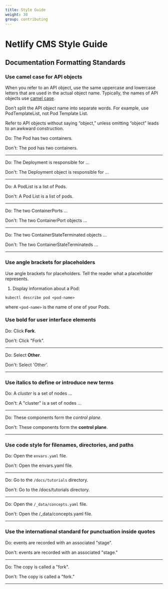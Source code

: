 ```yaml
---
title: Style Guide
weight: 30
group: contributing
---
```


# Netlify CMS Style Guide

## Documentation Formatting Standards

### Use camel case for API objects

When you refer to an API object, use the same uppercase and lowercase letters that are used in the actual object name. Typically, the names of API objects use [camel case](https://en.wikipedia.org/wiki/Camel_case).

Don’t split the API object name into separate words. For example, use PodTemplateList, not Pod Template List.

Refer to API objects without saying “object,” unless omitting “object” leads to an awkward construction.

Do: The Pod has two containers.

Don't: The pod has two containers.
_____

Do: The Deployment is responsible for ...	

Don't: The Deployment object is responsible for ...
_____

Do: A PodList is a list of Pods.

Don't: A Pod List is a list of pods.
_____

Do: The two ContainerPorts ...

Don't: The two ContainerPort objects ...
_____

Do: The two ContainerStateTerminated objects ...

Don't: The two ContainerStateTerminateds ...
_____

### Use angle brackets for placeholders

Use angle brackets for placeholders. Tell the reader what a placeholder represents.

1. Display information about a Pod:

``` 
kubectl describe pod <pod-name>
```

where ```<pod-name>``` is the name of one of your Pods.

### Use bold for user interface elements

Do: Click **Fork**.

Don't: Click "Fork".
_____

Do: Select **Other**.

Don't: Select 'Other'.
_____

### Use italics to define or introduce new terms

Do: A _cluster_ is a set of nodes ...	

Don't: A "cluster" is a set of nodes ...
_____

Do: These components form the _control plane_.	

Don't: These components form the **control plane**.
_____

### Use code style for filenames, directories, and paths

Do: Open the `envars.yaml` file.

Don't: Open the envars.yaml file.
_____

Do: Go to the `/docs/tutorials` directory.	

Don't: Go to the /docs/tutorials directory.
_____

Do: Open the `/_data/concepts.yaml` file.	

Don't: Open the /_data/concepts.yaml file.
_____

### Use the international standard for punctuation inside quotes

Do: events are recorded with an associated "stage".	

Don't: events are recorded with an associated "stage."
_____

Do: The copy is called a "fork".	

Don't: The copy is called a "fork."
_____


